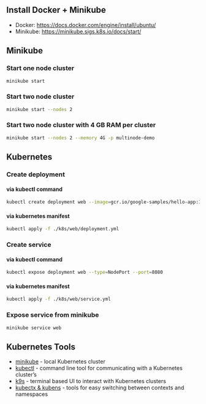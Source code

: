 ## Install Docker + Minikube
- Docker: https://docs.docker.com/engine/install/ubuntu/
- Minikube: https://minikube.sigs.k8s.io/docs/start/

## Minikube
### Start one node cluster
```bash
minikube start
```

### Start two node cluster
```bash
minikube start --nodes 2
```

### Start two node cluster with 4 GB RAM per cluster
```bash
minikube start --nodes 2 --memory 4G -p multinode-demo
```

## Kubernetes

### Create deployment
#### via kubectl command
```bash
kubectl create deployment web --image=gcr.io/google-samples/hello-app:1.0
```
#### via kubernetes manifest
```bash
kubectl apply -f ./k8s/web/deployment.yml
```

### Create service
#### via kubectl command
```bash
kubectl expose deployment web --type=NodePort --port=8080
```
#### via kubernetes manifest
```bash
kubectl apply -f ./k8s/web/service.yml
```

### Expose service from minikube
```bash
minikube service web
```

## Kubernetes Tools
- [minikube](https://minikube.sigs.k8s.io/docs/start/) - local Kubernetes cluster
- [kubectl](https://kubernetes.io/docs/reference/kubectl/) - command line tool for communicating with a Kubernetes cluster’s
- [k9s](https://k9scli.io/) - terminal based UI to interact with Kubernetes clusters
- [kubectx & kubens](https://github.com/ahmetb/kubectx) - tools for easy switching between contexts and namespaces
